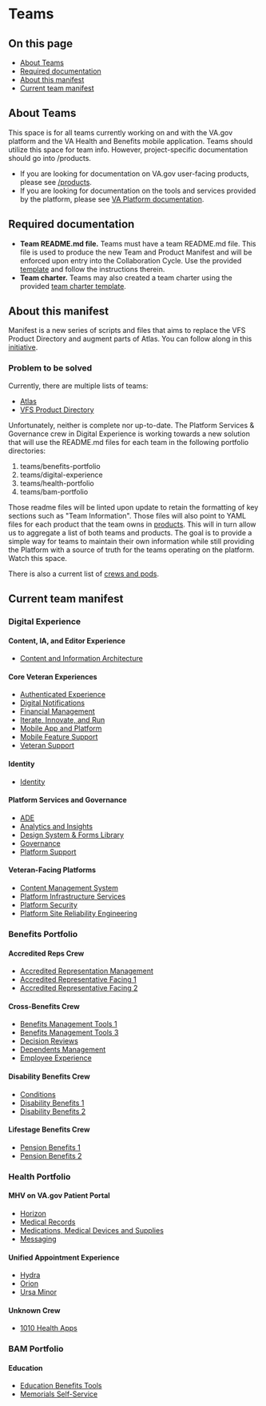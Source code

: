 # Teams

## On this page

- [About Teams](#about-teams)
- [Required documentation](#required-documentation)
- [About this manifest](#about-this-manifest)
- [Current team manifest](#current-team-manifest)

## About Teams

This space is for all teams currently working on and with the VA.gov platform and the VA Health and Benefits mobile application. Teams should utilize this space for team info. However, project-specific documentation should go into /products.

- If you are looking for documentation on VA.gov user-facing products, please see [/products](../products/README.md).
- If you are looking for documentation on the tools and services provided by the platform, please see [VA Platform documentation](https://depo-platform-documentation.scrollhelp.site/).

## Required documentation

- **Team README.md file.** Teams must have a team README.md file. This file is used to produce the new Team and Product Manifest and will be enforced upon entry into the Collaboration Cycle. Use the provided [template](team-readme-template.md) and follow the instructions therein.
- **Team charter.** Teams may also created a team charter using the provided [team charter template](https://github.com/department-of-veterans-affairs/va.gov-team/blob/master/platform/product-management/team-charter-template.md).

## About this manifest

Manifest is a new series of scripts and files that aims to replace the VFS Product Directory and augment parts of Atlas. You can follow along in this [initiative](https://github.com/department-of-veterans-affairs/va.gov-team/issues/59141).

### Problem to be solved

Currently, there are multiple lists of teams:

- [Atlas](https://www.va.gov/atlas/)
- [VFS Product Directory](https://depo-platform-documentation.scrollhelp.site/getting-started/vfs-product-directory)

Unfortunately, neither is complete nor up-to-date. The Platform Services & Governance crew in Digital Experience is working towards a new solution that will use the README.md files for each team in the following portfolio directories:

1. teams/benefits-portfolio
2. teams/digital-experience
3. teams/health-portfolio
4. teams/bam-portfolio

Those readme files will be linted upon update to retain the formatting of key sections such as "Team Information". Those files will also point to YAML files for each product that the team owns in [products](../products/). This will in turn allow us to aggregate a list of both teams and products. The goal is to provide a simple way for teams to maintain their own information while still providing the Platform with a source of truth for the teams operating on the platform. Watch this space.

There is also a current list of [crews and pods](crews-and-pods.md).

## Current team manifest

### Digital Experience

#### Content, IA, and Editor Experience

- [Content and Information Architecture](teams/digital-experience/content-and-information-architecture/README.md)

#### Core Veteran Experiences

- [Authenticated Experience](teams/digital-experience/authenticated-experience/README.md)
- [Digital Notifications](teams/digital-experience/digital-notifications/README.md)
- [Financial Management](teams/digital-experience/financial-management/README.md)
- [Iterate, Innovate, and Run](teams/digital-experience/iterate-innovate-and-run/README.md)
- [Mobile App and Platform](teams/digital-experience/mobile-app-and-platform/README.md)
- [Mobile Feature Support](teams/digital-experience/mobile-feature-support/README.md)
- [Veteran Support](teams/digital-experience/veteran-support/README.md)

#### Identity

- [Identity](teams/digital-experience/identity/README.md)

#### Platform Services and Governance

- [ADE](teams/digital-experience/ADE/README.md)
- [Analytics and Insights](teams/digital-experience/analytics-and-insights/README.md)
- [Design System & Forms Library](teams/digital-experience/design-forms-systems/README.md)
- [Governance](teams/digital-experience/governance/README.md)
- [Platform Support](teams/digital-experience/platform-support/README.md)

#### Veteran-Facing Platforms

- [Content Management System](teams/digital-experience/cms/README.md)
- [Platform Infrastructure Services](teams/digital-experience/platform-infrastructure-services/README.md)
- [Platform Security](teams/digital-experience/platform-security/README.md)
- [Platform Site Reliability Engineering](teams/digital-experience/platform-sre/README.md)

### Benefits Portfolio

#### Accredited Reps Crew

- [Accredited Representation Management](teams/benefits-portfolio/accredited-representation-management/README.md)
- [Accredited Representative Facing 1](teams/benefits-portfolio/accredited-representatitive-facing-1/README.md)
- [Accredited Representative Facing 2](teams/benefits-portfolio/accredited-representatitive-facing-2/README.md)

#### Cross-Benefits Crew

- [Benefits Management Tools 1](teams/benefits-portfolio/benefits-management-tools-1/README.md)
- [Benefits Management Tools 3](teams/benefits-portfolio/benefits-management-tools-3/README.md)
- [Decision Reviews](teams/benefits-portfolio/decision-reviews/README.md)
- [Dependents Management](teams/benefits-portfolio/dependents-management/README.md)
- [Employee Experience](teams/benefits-portfolio/employee-experience/README.md)

#### Disability Benefits Crew

- [Conditions](teams/benefits-portfolio/conditions/README.md)
- [Disability Benefits 1](teams/benefits-portfolio/disability-benefits-1/README.md)
- [Disability Benefits 2](teams/benefits-portfolio/disability-benefits-2/README.md)

#### Lifestage Benefits Crew

- [Pension Benefits 1](teams/benefits-portfolio/pension-benefits-1/README.md)
- [Pension Benefits 2](teams/benefits-portfolio/pension-benefits-2/README.md)

### Health Portfolio

#### MHV on VA.gov Patient Portal

- [Horizon](teams/health-portfolio/horizon/README.md)
- [Medical Records](teams/health-portfolio/medical-records/README.md)
- [Medications, Medical Devices and Supplies](teams/health-portfolio/medications-medical-devices-supplies/README.md)
- [Messaging](teams/health-portfolio/messaging/README.md)

#### Unified Appointment Experience

- [Hydra](teams/health-portfolio/hydra/README.md)
- [Orion](teams/health-portfolio/orion/README.md)
- [Ursa Minor](teams/health-portfolio/ursa-minor/README.md)

#### Unknown Crew

- [1010 Health Apps](teams/health-portfolio/1010-health-apps/README.md)

### BAM Portfolio

#### Education

- [Education Benefits Tools](teams/bam-portfolio/education-benefits-tools/README.md)
- [Memorials Self-Service](teams/bam-portfolio/memorials-self-service/README.md)
